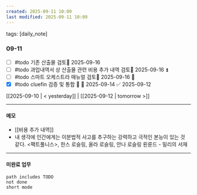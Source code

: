 ```yaml
---
created: 2025-09-11 10:09
last modified: 2025-09-11 10:09
---
```

tags: [daily_note]

### 09-11
- [ ] #todo 기존 산출물 검토📅 2025-09-16 
- [ ] #todo 과업내역서 상 산출물 관련 비용 추가 내역 검토📅 2025-09-16 ⏫ 
- [ ] #todo 스마트 오케스트라 매뉴얼 검토📅 2025-09-16 🔽 
- [x] #todo cluefin 검증 및 통합 🔽 📅 2025-09-14 ✅ 2025-09-12

[[2025-09-10 | < yesterday]] | [[2025-09-12 | tomorrow >]]

---
#### 메모
-  [[비용 추가 내역]]
- 내 생각에 인간에게는 이분법적 사고를 추구하는 강력하고 극적인 본능이 있는 것 같다.
  <팩트풀니스>, 한스 로슬링, 올라 로슬링, 안나 로슬링 뢴룬드 - 밀리의 서재

---

#### 미완료 업무
```tasks
path includes TODO
not done
short mode
```
